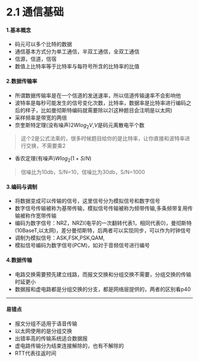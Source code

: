 # 2.1 通信基础

#### 1.基本概念

* 码元可以多个比特的数据
* 通信基本方式分为单工通信，半双工通信，全双工通信
* 信源，信道，信宿
* 数值上比特率等于比特率与每符号所含的比特率的比值

#### 2.数据传输率

* 所谓数据传输率是在一个信道的发送速率，所以信道传输速率不会影响他
* 波特率是每秒可能发生的信号变化次数，比特率，数据率是比特率进行编码之后的样子，比如曼彻斯特编码就需要除以2(这种题目会注明是以太网)
* 采样频率是带宽的两倍
* 奈奎斯特定理(没有噪声)$2Wlog_{2}V$,$V$是码元离散电平个数

> 这个2是公式法乘的，很多时候题目给你的是比特率，让你直接和波特率进行交换，不需要乘2

* 香农定理(有噪声)$Wlog_{2}(1+S/N)$

> 信噪比为10db，S/N=10，信噪比为30db，S/N=1000

#### 3.编码与调制

* 将数据变成可以传输的信号，这里信号分为模拟信号和数字信号
* 数字信号传输被称为基带传输，模拟信号传输被称为频带传输,多条频带复用传输被称作宽带传输
* 编码为数字信号：NRZ，NRZI(电平的一次翻转代表1，相同代表0)，曼彻斯特(10BaseT,以太网)，差分曼彻斯特，后两者可以实现同步，可以作为时钟信号
* 调制为模拟信号：ASK,FSK,PSK,QAM,
* 模拟信号编码为数字信号(PCM)，如对于音频信号进行编号

#### 4.数据传输

* 电路交换需要预先建立线路，而报文交换和分组交换不需要，分组交换的传输时延更小
* 数据报和虚电路都是分组交换的分支，都是网络层提供的，两者的区别看p40






***

#### 易错点

* 报文分组不适用于语音传输
* 以太网使用的是分组交换
* 出错率高的传输系统适合数据报
* 虚电路传输分为结束连接解除的，也有不解除的
* RTT代表往返时间